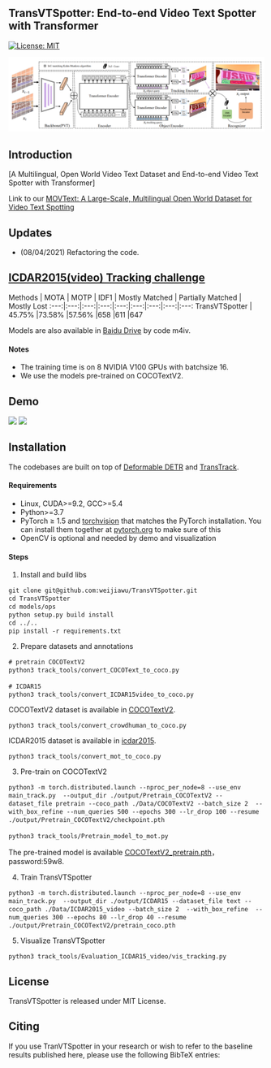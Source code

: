 ## TransVTSpotter: End-to-end Video Text Spotter with Transformer

[![License: MIT](https://img.shields.io/badge/License-MIT-yellow.svg)](https://opensource.org/licenses/MIT)

![](transvtspotter.png)



## Introduction
[A Multilingual, Open World Video Text Dataset and End-to-end Video Text Spotter with Transformer]

Link to our [MOVText: A Large-Scale, Multilingual Open World Dataset for Video Text Spotting](https://github.com/weijiawu/MOVText-Benchmark)


## Updates
- (08/04/2021) Refactoring the code.  

## [ICDAR2015(video) Tracking challenge](https://rrc.cvc.uab.es/?ch=3&com=evaluation&task=1)

Methods | MOTA | MOTP | IDF1 | Mostly Matched |	Partially Matched |	Mostly Lost
:---:|:---:|:---:|:---:|:---:|:---:|:---:|:---:|:---:
TransVTSpotter | 45.75%	|73.58%	|57.56%	|658	|611	|647

Models are also available in [Baidu Drive](https://pan.baidu.com/s/1dcHuHUZ9y2s7LEmvtVHZZw) by code m4iv.

#### Notes
- The training time is on 8 NVIDIA V100 GPUs with batchsize 16.
- We use the models pre-trained on COCOTextV2.


## Demo
<img src="assets/MOT17-11.gif" width="400"/>  <img src="assets/MOT17-04.gif" width="400"/>


## Installation
The codebases are built on top of [Deformable DETR](https://github.com/fundamentalvision/Deformable-DETR) and [TransTrack](https://github.com/PeizeSun/TransTrack).

#### Requirements
- Linux, CUDA>=9.2, GCC>=5.4
- Python>=3.7
- PyTorch ≥ 1.5 and [torchvision](https://github.com/pytorch/vision/) that matches the PyTorch installation.
  You can install them together at [pytorch.org](https://pytorch.org) to make sure of this
- OpenCV is optional and needed by demo and visualization


#### Steps
1. Install and build libs
```
git clone git@github.com:weijiawu/TransVTSpotter.git
cd TransVTSpotter
cd models/ops
python setup.py build install
cd ../..
pip install -r requirements.txt
```

2. Prepare datasets and annotations
```
# pretrain COCOTextV2
python3 track_tools/convert_COCOText_to_coco.py

# ICDAR15
python3 track_tools/convert_ICDAR15video_to_coco.py
```
COCOTextV2 dataset is available in [COCOTextV2](https://bgshih.github.io/cocotext/). 
```
python3 track_tools/convert_crowdhuman_to_coco.py
```
ICDAR2015 dataset is available in [icdar2015](https://rrc.cvc.uab.es/?ch=3&com=downloads).
```
python3 track_tools/convert_mot_to_coco.py
```

3. Pre-train on COCOTextV2
```
python3 -m torch.distributed.launch --nproc_per_node=8 --use_env main_track.py  --output_dir ./output/Pretrain_COCOTextV2 --dataset_file pretrain --coco_path ./Data/COCOTextV2 --batch_size 2  --with_box_refine --num_queries 500 --epochs 300 --lr_drop 100 --resume ./output/Pretrain_COCOTextV2/checkpoint.pth

python3 track_tools/Pretrain_model_to_mot.py
```
The pre-trained model is available [COCOTextV2_pretrain.pth](https://pan.baidu.com/s/1E_srg-Qm8yMgmh6AVlw0Tg)， password:59w8.

4. Train TransVTSpotter
```
python3 -m torch.distributed.launch --nproc_per_node=8 --use_env main_track.py  --output_dir ./output/ICDAR15 --dataset_file text --coco_path ./Data/ICDAR2015_video --batch_size 2  --with_box_refine  --num_queries 300 --epochs 80 --lr_drop 40 --resume ./output/Pretrain_COCOTextV2/pretrain_coco.pth
```


5. Visualize TransVTSpotter
```
python3 track_tools/Evaluation_ICDAR15_video/vis_tracking.py
```

## License

TransVTSpotter is released under MIT License.


## Citing

If you use TranVTSpotter in your research or wish to refer to the baseline results published here, please use the following BibTeX entries:


